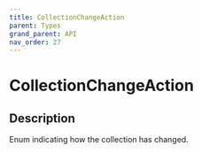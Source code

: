 ```yaml
---
title: CollectionChangeAction
parent: Types
grand_parent: API
nav_order: 27
---
```


# CollectionChangeAction

## Description

Enum indicating how the collection has changed.
